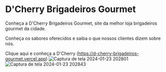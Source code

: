 # D'Cherry Brigadeiros Gourmet

Conheça a D'Cherry Brigadeiros Gourmet, site da melhor loja brigadeiros gourmet da cidade.

Conheça os sabores oferecidos e saiba o que nossos clientes dizem sobre nós.

Clique aqui e conheça a D'Cherry (https://d-cherry-brigadeiros-gourmet.vercel.app)
![Captura de tela 2024-01-23 202801](https://github.com/Daniella-Rocha/d-cherry-brigadeiros-gourmet/assets/106927254/5f17f567-cac7-4359-af35-0763a9df0db7)
![Captura de tela 2024-01-23 202843](https://github.com/Daniella-Rocha/d-cherry-brigadeiros-gourmet/assets/106927254/23840287-1376-402c-9ba8-1379eb03e3a7)
